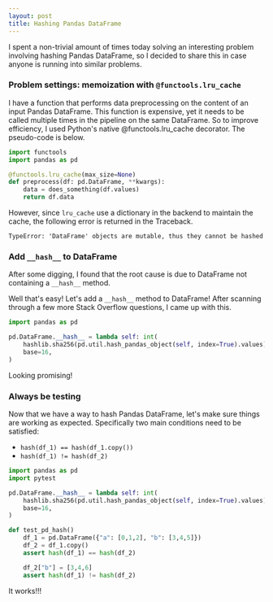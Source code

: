 ```yaml
---
layout: post
title: Hashing Pandas DataFrame
---
```


I spent a non-trivial amount of times today solving an interesting problem involving hashing Pandas DataFrame, so I decided to share this in case anyone is running into similar problems.

### Problem settings: memoization with `@functools.lru_cache`
I have a function that performs data preprocessing on the content of an input Pandas DataFrame. This function is expensive, yet it needs to be called multiple times in the pipeline on the same DataFrame. So to improve efficiency, I used Python's native @functools.lru_cache decorator. The pseudo-code is below.
```python
import functools
import pandas as pd

@functools.lru_cache(max_size=None)
def preprocess(df: pd.DataFrame, **kwargs):
    data = does_something(df.values)
    return df.data
```

However, since `lru_cache` use a dictionary in the backend to maintain the cache, the following error is returned in the Traceback.
```
TypeError: 'DataFrame' objects are mutable, thus they cannot be hashed
```

### Add `__hash__` to DataFrame
After some digging, I found that the root cause is due to DataFrame not containing a `__hash__` method. 

Well that's easy! Let's add a `__hash__` method to DataFrame! After scanning through a few more Stack Overflow questions, I came up with this.
```python
import pandas as pd

pd.DataFrame.__hash__ = lambda self: int(
    hashlib.sha256(pd.util.hash_pandas_object(self, index=True).values).hexdigest(),
    base=16,
)
```
Looking promising!
### Always be testing
Now that we have a way to hash Pandas DataFrame, let's make sure things are working as expected. Specifically two main conditions need to be satisfied:
- `hash(df_1) == hash(df_1.copy())`
- `hash(df_1) != hash(df_2)`

```python
import pandas as pd
import pytest

pd.DataFrame.__hash__ = lambda self: int(
    hashlib.sha256(pd.util.hash_pandas_object(self, index=True).values).hexdigest(),
    base=16,
)

def test_pd_hash()
    df_1 = pd.DataFrame({"a": [0,1,2], "b": [3,4,5]})
    df_2 = df_1.copy()
    assert hash(df_1) == hash(df_2)

    df_2["b"] = [3,4,6]
    assert hash(df_1) != hash(df_2)
```

It works!!!